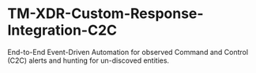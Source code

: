 # TM-XDR-Custom-Response-Integration-C2C
End-to-End Event-Driven Automation for observed Command and Control (C2C) alerts and hunting for un-discoved entities.
